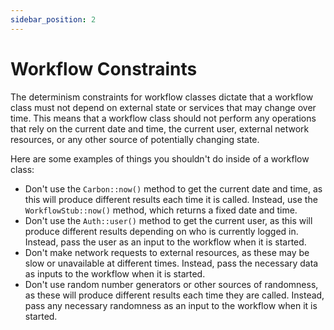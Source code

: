 ```yaml
---
sidebar_position: 2
---
```


# Workflow Constraints

The determinism constraints for workflow classes dictate that a workflow class must not depend on external state or services that may change over time. This means that a workflow class should not perform any operations that rely on the current date and time, the current user, external network resources, or any other source of potentially changing state.

Here are some examples of things you shouldn't do inside of a workflow class:

- Don't use the `Carbon::now()` method to get the current date and time, as this will produce different results each time it is called. Instead, use the `WorkflowStub::now()` method, which returns a fixed date and time.
- Don't use the `Auth::user()` method to get the current user, as this will produce different results depending on who is currently logged in. Instead, pass the user as an input to the workflow when it is started.
- Don't make network requests to external resources, as these may be slow or unavailable at different times. Instead, pass the necessary data as inputs to the workflow when it is started.
- Don't use random number generators or other sources of randomness, as these will produce different results each time they are called. Instead, pass any necessary randomness as an input to the workflow when it is started.
